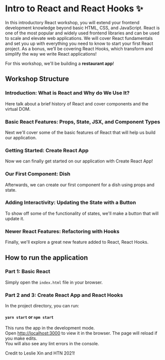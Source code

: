 # Intro to React and React Hooks ✨

In this introductory React workshop, you will extend your frontend development knowledge beyond basic HTML, CSS, and JavaScript. React is one of the most popular and widely used frontend libraries and can be used to scale and elevate web applications. We will cover React fundamentals and set you up with everything you need to know to start your first React project. As a bonus, we’ll be covering React Hooks, which transform and simplify the way we write React applications!

For this workshop, we'll be building a **restaurant app**!

## Workshop Structure

### Introduction: What is React and Why do We Use It?

Here talk about a brief history of React and cover components and the virtual DOM.

### Basic React Features: Props, State, JSX, and Component Types 

Next we'll cover some of the basic features of React that will help us build our application.

### Getting Started: Create React App 

Now we can finally get started on our application with Create React App!

### Our First Component: Dish

Afterwards, we can create our first component for a dish using props and state.

### Adding Interactivity: Updating the State with a Button 

To show off some of the functionality of states, we'll make a button that will update it.

### Newer React Features: Refactoring with Hooks 

Finally, we'll explore a great new feature added to React, React Hooks.

## How to run the application

### Part 1: Basic React

Simply open the `index.html` file in your browser. 

### Part 2 and 3: Create React App and React Hooks

In the project directory, you can run:

#### `yarn start` or `npm start`

This runs the app in the development mode.\
Open [http://localhost:3000](http://localhost:3000) to view it in the browser.
The page will reload if you make edits.\
You will also see any lint errors in the console.

Credit to Leslie Xin and HTN 2021!

